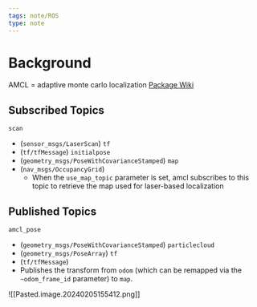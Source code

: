 ```yaml
---
tags: note/ROS
type: note
---
```

# Background
AMCL = adaptive monte carlo localization
[Package Wiki](https://wiki.ros.org/amcl)

## Subscribed Topics
`scan`
- (`sensor_msgs/LaserScan`)
`tf`
- (`tf/tfMessage`)
`initialpose`
- (`geometry_msgs/PoseWithCovarianceStamped`)
`map`
- (`nav_msgs/OccupancyGrid`)
	- When the `use_map_topic` parameter is set, amcl subscribes to this topic to retrieve the map used for laser-based localization
## Published Topics
`amcl_pose` 
- (`geometry_msgs/PoseWithCovarianceStamped`)
`particlecloud`
- (`geometry_msgs/PoseArray`)
`tf` 
- (`tf/tfMessage`)
- Publishes the transform from `odom` (which can be remapped via the `~odom_frame_id` parameter) to `map`.


![[Pasted.image.20240205155412.png]]